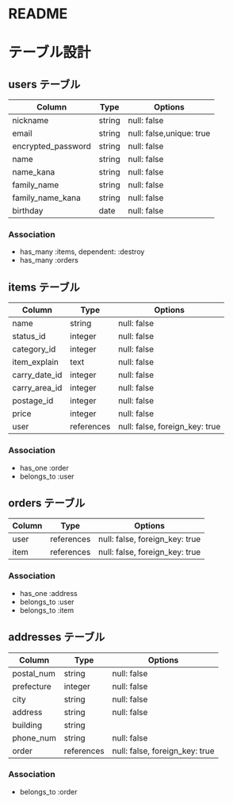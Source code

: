 # README

# テーブル設計

## users テーブル

| Column                | Type   | Options                      |
| --------              | ------ | -----------                  |
| nickname              | string | null: false                  |
| email                 | string | null: false,unique: true     |
| encrypted_password    | string | null: false                  |
| name                  | string | null: false                  |
| name_kana             | string | null: false                  |
| family_name           | string | null: false                  |
| family_name_kana      | string | null: false                  |
| birthday              | date   | null: false                  |


### Association

- has_many :items, dependent: :destroy
- has_many :orders



## items テーブル

| Column        | Type       | Options                        |
| --------      | ------     | -----------                    |
| name          | string     | null: false                    |
| status_id     | integer    | null: false                    |
| category_id   | integer    | null: false                    |
| item_explain  | text       | null: false                    |
| carry_date_id | integer    | null: false                    |
| carry_area_id | integer    | null: false                    |
| postage_id    | integer    | null: false                    |
| price         | integer    | null: false                    |
| user          | references | null: false, foreign_key: true |


### Association

- has_one :order
- belongs_to :user



## orders テーブル

| Column      | Type       | Options                        |
| ------      | ---------- | ------------------------------ |
| user        | references | null: false, foreign_key: true |
| item        | references | null: false, foreign_key: true |

### Association

- has_one :address
- belongs_to :user
- belongs_to :item

## addresses テーブル

| Column      | Type       | Options                        |
| -------     | ---------- | ------------------------------ |
| postal_num  | string     | null: false                    |
| prefecture  | integer    | null: false                    |
| city        | string     | null: false                    |
| address     | string     | null: false                    |
| building    | string     |                                |
| phone_num   | string     | null: false                    |
| order       | references | null: false, foreign_key: true |

### Association

- belongs_to :order

